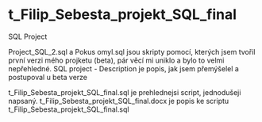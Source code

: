 # t_Filip_Sebesta_projekt_SQL_final
SQL Project

Project_SQL_2.sql a Pokus omyl.sql jsou skripty pomocí, kterých jsem tvořil první verzi mého projketu (beta), pár věcí mi uniklo a bylo to velmi nepřehledné. 
SQL project - Description je popis, jak jsem přemýšelel a postupoval u beta verze

t_Filip_Sebesta_projekt_SQL_final.sql je prehlednejsi script, jednodušeji napsaný. 
t_Filip_Sebesta_projekt_SQL_final.docx je popis ke scriptu t_Filip_Sebesta_projekt_SQL_final.sql

